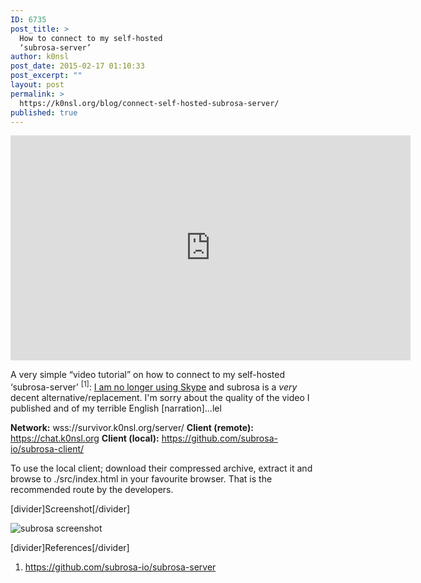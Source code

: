```yaml
---
ID: 6735
post_title: >
  How to connect to my self-hosted
  ‘subrosa-server’
author: k0nsl
post_date: 2015-02-17 01:10:33
post_excerpt: ""
layout: post
permalink: >
  https://k0nsl.org/blog/connect-self-hosted-subrosa-server/
published: true
---
```

<iframe width="640" height="360" src="https://www.youtube-nocookie.com/embed/-Pu9WK-Sbpo?rel=0&amp;showinfo=0" frameborder="0" allowfullscreen></iframe>

A very simple “video tutorial” on how to connect to my self-hosted ‘subrosa-server’ <sup>[1]</sup>: <a href="https://twitter.com/k0nsl/status/565807357335461888" target="_blank">I am no longer using Skype</a> and subrosa is a <i>very</i> decent alternative/replacement. I'm sorry about the quality of the video I published and of my terrible English [narration]...lel <img class='wpml_ico' alt='' src='https://k0nsl.org/blog/k1/plugins/wp-monalisa/icons/evilgrin39.gif' />

<strong>Network:</strong> wss://survivor.k0nsl.org/server/
<strong>Client (remote):</strong> <a href="https://chat.k0nsl.org" title="k0nsl-subrosa" target="_blank">https://chat.k0nsl.org</a>
<strong>Client (local):</strong> <a href="https://github.com/subrosa-io/subrosa-client/" title="Secure, end to end encrypted messaging, voice and video chats." target="_blank">https://github.com/subrosa-io/subrosa-client/</a>

To use the local client; download their compressed archive, extract it and browse to ./src/index.html in your favourite browser. That is the recommended route by the developers.

[divider]Screenshot[/divider]

<img src="https://k0nsl.org/blog/k1/uploads/2015/02/k0nsl-subrosa-example01.png" alt="subrosa screenshot" />

[divider]References[/divider]
1. <a href="https://github.com/subrosa-io/subrosa-server" title="subrosa-server" target="_blank">https://github.com/subrosa-io/subrosa-server</a>
